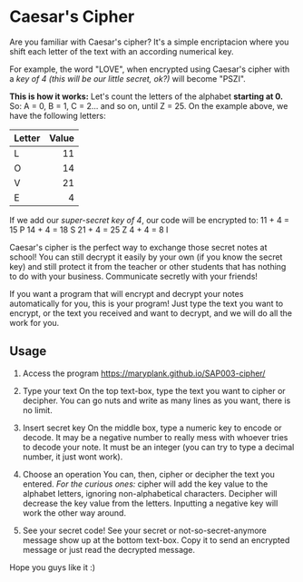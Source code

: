 # Caesar's Cipher

Are you familiar with Caesar's cipher?
It's a simple encriptacion where you shift each letter of the text with an according numerical key. 

For example, the word "LOVE", when encrypted using Caesar's cipher with a *key of 4 (this will be our little secret, ok?)* will become "PSZI".

**This is how it works:**
Let's count the letters of the alphabet **starting at 0.**
So: A = 0, B = 1, C = 2... and so on, until Z = 25.
On the example above, we have the following letters:

|Letter | Value |
|-------|------:|
|L      | 11    |
|O      |14     |
|V      |21     |
|E      |4      |


If we add our *super-secret key of 4*, our code will be encrypted to:
11 + 4 = 15  P
14 + 4 = 18  S
21 + 4 = 25  Z
4 + 4 = 8    I

Caesar's cipher is the perfect way to exchange those secret notes at school! You can still decrypt it easily by your own (if you know the secret key) and still protect it from the teacher or other students that has nothing to do with your business.
Communicate secretly with your friends!

If you want a program that will encrypt and decrypt your notes automatically for you, this is your program! Just type the text you want to encrypt, or the text you received and want to decrypt, and we will do all the work for you.

## Usage

1. Access the program
https://maryplank.github.io/SAP003-cipher/

2. Type your text
On the top text-box, type the text you want to cipher or decipher. You can go nuts and write as many lines as you want, there is no limit.

3. Insert secret key
On the middle box, type a numeric key to encode or decode. It may be a negative number to really mess with whoever tries to decode your note. It must be an integer (you can try to type a decimal number, it just wont work).

4. Choose an operation
You can, then, cipher or decipher the text you entered. 
*For the curious ones:* cipher will add the key value to the alphabet letters, ignoring non-alphabetical characters. Decipher will decrease the key value from the letters. Inputting a negative key will work the other way around.

5. See your secret code!
See your secret or not-so-secret-anymore message show up at the bottom text-box. Copy it to send an encrypted message or just read the decrypted message.

Hope you guys like it :)